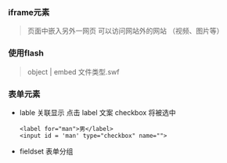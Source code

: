 ###	iframe元素

>	页面中嵌入另外一网页 可以访问网站外的网站 （视频、图片等）

###	使用flash

>	object	| embed
>	文件类型.swf

###	表单元素

*	lable 关联显示 点击 label 文案 checkbox 将被选中

	```
	<label for="man">男</label>
	<input id = 'man' type="checkbox" name="">
	```
*	fieldset 表单分组